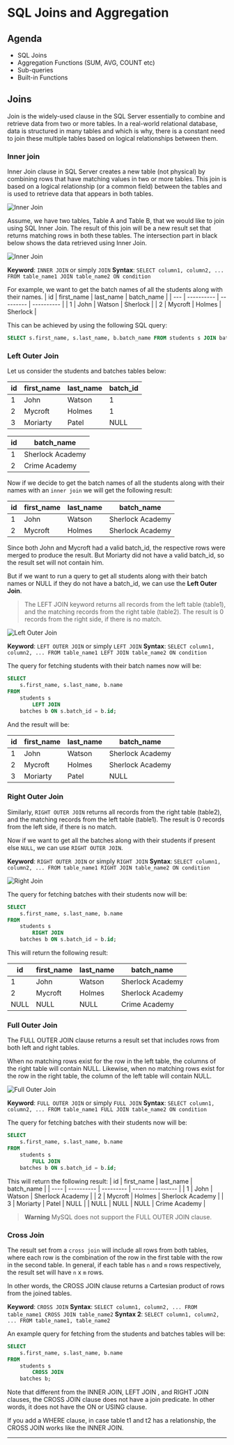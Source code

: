# SQL Joins and Aggregation

## Agenda
* SQL Joins
* Aggregation Functions (SUM, AVG, COUNT etc)
* Sub-queries
* Built-in Functions


## Joins

Join is the widely-used clause in the SQL Server essentially to combine and retrieve data from two or more tables. In a real-world relational database, data is structured in many tables and which is why, there is a constant need to join these multiple tables based on logical relationships between them.

### Inner join

Inner Join clause in SQL Server creates a new table (not physical) by combining rows that have matching values in two or more tables. This join is based on a logical relationship (or a common field) between the tables and is used to retrieve data that appears in both tables.

![Inner Join](https://i.stack.imgur.com/kZcvR.gif)

Assume, we have two tables, Table A and Table B, that we would like to join using SQL Inner Join. The result of this join will be a new result set that returns matching rows in both these tables. The intersection part in black below shows the data retrieved using Inner Join.

![Inner Join](https://www.sqlshack.com/wp-content/uploads/2019/06/venn-diagram-representation-of-sql-inner-join-.png)

**Keyword**: `INNER JOIN` or simply `JOIN`
**Syntax**: `SELECT column1, column2, ... FROM table_name1 JOIN table_name2 ON condition`

For example, we want to get the batch names of all the students along with their names.
| id  | first_name | last_name | batch_name |
| --- | ---------- | --------- | ---------- |
| 1   | John       | Watson    | Sherlock   |
| 2   | Mycroft    | Holmes    | Sherlock   |

This can be achieved by using the following SQL query:

```sql
SELECT s.first_name, s.last_name, b.batch_name FROM students s JOIN batches ON s.batch_id = b.id;
```

### Left Outer Join

Let us consider the students and batches tables below:

| id  | first_name | last_name | batch_id |
| --- | ---------- | --------- | -------- |
| 1   | John       | Watson    | 1        |
| 2   | Mycroft    | Holmes    | 1        |
| 3   | Moriarty   | Patel     | NULL     |

| id  | batch_name       |
| --- | ---------------- |
| 1   | Sherlock Academy |
| 2   | Crime Academy    |

Now if we decide to get the batch names of all the students along with their names with an `inner join` we will get the following result:

| id  | first_name | last_name | batch_name       |
| --- | ---------- | --------- | ---------------- |
| 1   | John       | Watson    | Sherlock Academy |
| 2   | Mycroft    | Holmes    | Sherlock Academy |

Since both John and Mycroft had a valid batch_id, the respective rows were merged to produce the result.
But Moriarty did not have a valid batch_id, so the result set will not contain him.

But if we want to run a query to get all students along with their batch names or NULL if they do not have a batch_id, we can use the **Left Outer Join**.
> The LEFT JOIN keyword returns all records from the left table (table1), and the matching records from the right table (table2). The result is 0 records from the right side, if there is no match.

![Left Outer Join](https://www.w3schools.com/sql/img_leftjoin.gif)

**Keyword**: `LEFT OUTER JOIN` or simply `LEFT JOIN`
**Syntax**: `SELECT column1, column2, ... FROM table_name1 LEFT JOIN table_name2 ON condition`

The query for fetching students with their batch names now will be:

```sql
SELECT 
    s.first_name, s.last_name, b.name
FROM
    students s
        LEFT JOIN
    batches b ON s.batch_id = b.id;
```

And the result will be:

| id  | first_name | last_name | batch_name       |
| --- | ---------- | --------- | ---------------- |
| 1   | John       | Watson    | Sherlock Academy |
| 2   | Mycroft    | Holmes    | Sherlock Academy |
| 3   | Moriarty   | Patel     | NULL             |

### Right Outer Join

Similarly, `RIGHT OUTER JOIN` returns all records from the right table (table2), and the matching records from the left table (table1). The result is 0 records from the left side, if there is no match.

Now if we want to get all the batches along with their students if present else `NULL`, we can use `RIGHT OUTER JOIN`.

**Keyword**: `RIGHT OUTER JOIN` or simply `RIGHT JOIN`
**Syntax**: `SELECT column1, column2, ... FROM table_name1 RIGHT JOIN table_name2 ON condition`

![Right Join](https://www.w3schools.com/sql/img_rightjoin.gif)

The query for fetching batches with their students now will be:

```sql
SELECT 
    s.first_name, s.last_name, b.name
FROM
    students s
        RIGHT JOIN
    batches b ON s.batch_id = b.id;
```

This will return the following result:

| id   | first_name | last_name | batch_name       |
| ---- | ---------- | --------- | ---------------- |
| 1    | John       | Watson    | Sherlock Academy |
| 2    | Mycroft    | Holmes    | Sherlock Academy |
| NULL | NULL       | NULL      | Crime Academy    |

### Full Outer Join

The FULL OUTER JOIN clause returns a result set that includes rows from both left and right tables.

When no matching rows exist for the row in the left table, the columns of the right table will contain NULL. Likewise, when no matching rows exist for the row in the right table, the column of the left table will contain NULL.

![Full Outer Join](https://www.w3schools.com/sql/img_fulljoin.gif)

**Keyword**: `FULL OUTER JOIN` or simply `FULL JOIN`
**Syntax**: `SELECT column1, column2, ... FROM table_name1 FULL JOIN table_name2 ON condition`

The query for fetching batches with their students now will be:

```sql
SELECT 
    s.first_name, s.last_name, b.name
FROM
    students s
        FULL JOIN
    batches b ON s.batch_id = b.id;
```

This will return the following result:
| id   | first_name | last_name | batch_name       |
| ---- | ---------- | --------- | ---------------- |
| 1    | John       | Watson    | Sherlock Academy |
| 2    | Mycroft    | Holmes    | Sherlock Academy |
| 3    | Moriarty   | Patel     | NULL             |
| NULL | NULL       | NULL      | Crime Academy    |

> **Warning**
> MySQL does not support the FULL OUTER JOIN clause.

### Cross Join

The result set from a `cross join` will include all rows from both tables, where each row is the combination of the row in the first table with the row in the second table. In general, if each table has `n` and `m` rows respectively, the result set will have `n` x `m` rows.

In other words, the CROSS JOIN clause returns a Cartesian product of rows from the joined tables.

**Keyword**: `CROSS JOIN`
**Syntax**: `SELECT column1, column2, ... FROM table_name1 CROSS JOIN table_name2`
**Syntax 2**: `SELECT column1, column2, ... FROM table_name1, table_name2`

An example query for fetching from the students and batches tables will be:

```sql
SELECT 
    s.first_name, s.last_name, b.name
FROM
    students s
        CROSS JOIN
    batches b;
```

Note that different from the INNER JOIN, LEFT JOIN , and RIGHT JOIN clauses, the CROSS JOIN clause does not have a join predicate. In other words, it does not have the ON or USING clause.

If you add a WHERE clause, in case table t1 and t2 has a relationship, the CROSS JOIN works like the INNER JOIN.

---

